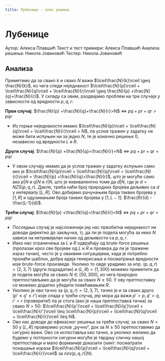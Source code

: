 ```yaml
---
title: Лубенице - опис решења
---
```


# Лубенице

Аутор: Алекса Плавшић
Текст и тест примери: Алекса Плавшић
Анализа решења: Никола Јовановић
Тестер: Никола Јовановић

## Анализа
Приметимо да за свако $k$ и свако $N$ важи $\lceil\frac{N}{k}\rceil \geq \frac{N}{k}$, из чега следи неједнакост $\lceil\frac{N}{p}\rceil + \lceil\frac{N}{q}\rceil + \lceil\frac{N}{r}\rceil \geq \frac{N}{p} +\frac{N}{q}+\frac{N}{r}$. У складу са овим, раздвајамо проблем на три случаја у зависности од вредности $p,q,r$:

**Први случај**: $\frac{N}{p} +\frac{N}{q}+\frac{N}{r}>N$ $\Leftrightarrow$ $pq+pr+qr > pqr$
- Из горње неједнакости имамо $\lceil\frac{N}{p}\rceil + \lceil\frac{N}{q}\rceil + \lceil\frac{N}{r}\rceil > N$, па услов тражен у задатку не може бити испуњен ни за једно $N$, те је коначно решење $0$, независно од вредности $L$ и $R$.

**Други случај**: $\frac{N}{p} +\frac{N}{q}+\frac{N}{r}=N$ $\Leftrightarrow$ $pq+pr+qr = pqr$
- У овом случају имамо да је услов тражен у задатку испуњен само ако је $\lceil\frac{N}{p}\rceil + \lceil\frac{N}{q}\rceil + \lceil\frac{N}{r}\rceil = \frac{N}{p} +\frac{N}{q}+\frac{N}{r}$, што је могуће само ако $p|N$ и $q|N$ и $r|N$, што је еквивалентно томе да $d | N$, где је $d=NZS(p,q,r)$. Дакле, треба наћи број природних бројева дељивих са $d$ у интервалу $[L,R]$. Ово добијамо рачунањем броја таквих бројева у $[1,R]$ и одузимањем броја таквих бројева у $[1,L-1]$:  $\frac{R}{d} - \frac{L-1}{d}$.

**Трећи случај**: $\frac{N}{p} +\frac{N}{q}+\frac{N}{r}<N$ $\Leftrightarrow$ $pq+pr+qr < pqr$
- Последњи случај је најсложенији јер нас првобитна неједнакост не доводи директно до закључка, тј. да ли је подела могућа за неко $N$ зависи на нетривијалан начин од дељивости са $p,q,r$. 
- Иако нас ограничења за $L$ и $R$ одвраћају од brute-force решења (пролазак кроз све бројеве од $L$ и $R$ и провера да ли је тражени израз тачан), често је у оваквим ситуацијама, када је потребно пронаћи шаблон, добра идеја генерисање и посматрање вредности које brute-force произведе. Уколико то овде урадимо за нпр. $(p,q,r)=(2,3,7)$ (други подзадатак) и $(L,R)=(1,300)$ можемо приметити да је подела могућа за свако $N \in [50, 300]$, из чега природно претпостављамо да је могућа за свако $N \geq 50$. У ову претпоставку се можемо додатно убедити повећавањем $R$.
- Уколико је ово тачно за $(p,q,r)=(2,3,7)$, тачно је и за свако друго $(p' \leq q' \leq r')$ које спада у трећи случај, јер мора да важи $p'>p, q'>q, r'>r$ (проверити!) па је стога (ако је наша претпоставка тачна) за свако  $N > 50$: $\lceil\frac{N}{p'}\rceil + \lceil\frac{N}{q'}\rceil + \lceil\frac{N}{r'}\rceil \leq \lceil\frac{N}{p}\rceil + \lceil\frac{N}{q}\rceil + \lceil\frac{N}{r}\rceil  \leq N$.
- Ово нас доводи до ефикасног решења за трећи случај: за свако $N < 50$ у $[L,R]$ проверимо услов „ручно“, док за $N \geq 50$ претпоставимо да сигурно важи. Ово се испоставља као тачно, а уколико желимо да будемо у потпуности сигурни могуће је тврдњу сличну нашој претпоставци и мало форманије доказати (хинт: посматрати понашање израза $\lceil\frac{N}{p}\rceil + \lceil\frac{N}{q}\rceil + \lceil\frac{N}{r}\rceil$ за $nzs(p,q,r)|N$).
